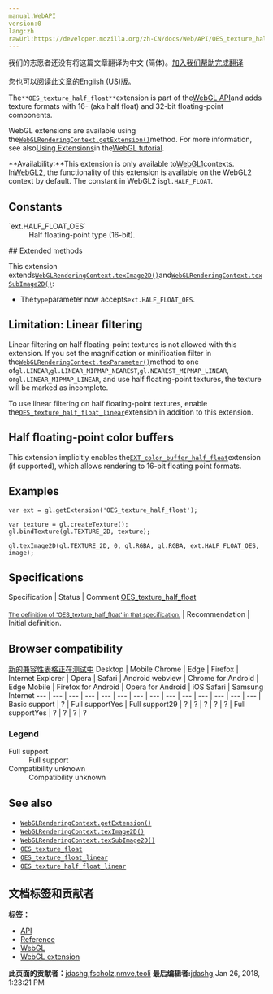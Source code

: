 ```yaml
---
manual:WebAPI
version:0
lang:zh
rawUrl:https://developer.mozilla.org/zh-CN/docs/Web/API/OES_texture_half_float
---
```




<bdi>我们的志愿者还没有将这篇文章翻译为<bdi>中文 (简体)</bdi>。[加入我们帮助完成翻译](%15752 "")<br></br>您也可以阅读此文章的[English (US)](%9940 "")版。</bdi>






The`**OES_texture_half_float**`extension is part of the[WebGL API](%9901 "")and adds texture formats with 16- (aka half float) and 32-bit floating-point components.



WebGL extensions are available using the[`WebGLRenderingContext.getExtension()`](%9902 "The WebGLRenderingContext.getExtension() method enables a WebGL extension.")method. For more information, see also[Using Extensions](%9903 "")in the[WebGL tutorial](%9904 "").



**Availability:**This extension is only available to[WebGL1](%9905 "This example demonstrates how to detect a WebGL rendering context and reports the result to the user.")contexts. In[WebGL2](%9906 "The WebGL2RenderingContext interface provides the OpenGL ES 3.0 rendering context for the drawing surface of an HTML <canvas> element."), the functionality of this extension is available on the WebGL2 context by default. The constant in WebGL2 is`gl.HALF_FLOAT`.



## Constants<a name="Constants"></a>
<dl><dt>`ext.HALF_FLOAT_OES`</dt><dd>Half floating-point type (16-bit).</dd></dl>
## Extended methods<a name="Extended_methods"></a>


This extension extends[`WebGLRenderingContext.texImage2D()`](%10058 "The WebGLRenderingContext.texImage2D() method of the WebGL API specifies a two-dimensional texture image.")and[`WebGLRenderingContext.texSubImage2D()`](%10059 "The WebGLRenderingContext.texSubImage2D() method of the WebGL API specifies a sub-rectangle of the current texture."):


* The`type`parameter now accepts`ext.HALF_FLOAT_OES`.

## Limitation: Linear filtering<a name="Limitation_Linear_filtering"></a>


Linear filtering on half floating-point textures is not allowed with this extension. If you set the magnification or minification filter in the[`WebGLRenderingContext.texParameter()`](%15744 "The WebGLRenderingContext.texParameter[fi]() methods of the WebGL API set texture parameters.")method to one of`gl.LINEAR`,`gl.LINEAR_MIPMAP_NEAREST`,`gl.NEAREST_MIPMAP_LINEAR`, or`gl.LINEAR_MIPMAP_LINEAR`, and use half floating-point textures, the texture will be marked as incomplete.



To use linear filtering on half floating-point textures, enable the[`OES_texture_half_float_linear`](%15747 "The OES_texture_half_float_linear extension is part of the WebGL API and allows linear filtering with half floating-point pixel types for textures.")extension in addition to this extension.


## Half floating-point color buffers<a name="Half_floating-point_color_buffers"></a>


This extension implicitly enables the[`EXT_color_buffer_half_float`](%9921 "The EXT_color_buffer_half_float extension is part of the WebGL API and adds the ability to render to 16-bit floating-point color buffers.")extension (if supported), which allows rendering to 16-bit floating point formats.


## Examples<a name="Examples"></a>

```
var ext = gl.getExtension('OES_texture_half_float');

var texture = gl.createTexture();
gl.bindTexture(gl.TEXTURE_2D, texture);

gl.texImage2D(gl.TEXTURE_2D, 0, gl.RGBA, gl.RGBA, ext.HALF_FLOAT_OES, image);
```

## Specifications<a name="Specifications"></a>
Specification | Status | Comment 
[OES_texture_half_float<br></br><small>The definition of &#39;OES_texture_half_float&#39; in that specification.</small>](%15753 "") | Recommendation | Initial definition. 


## Browser compatibility<a name="Browser_compatibility"></a>
[新的兼容性表格正在测试中<i></i>](%3360 "")
<abbr>Desktop<i></i></abbr> | <abbr>Mobile<i></i></abbr> 
<abbr>Chrome<i></i></abbr> | <abbr>Edge<i></i></abbr> | <abbr>Firefox<i></i></abbr> | <abbr>Internet Explorer<i></i></abbr> | <abbr>Opera<i></i></abbr> | <abbr>Safari<i></i></abbr> | <abbr>Android webview<i></i></abbr> | <abbr>Chrome for Android<i></i></abbr> | <abbr>Edge Mobile<i></i></abbr> | <abbr>Firefox for Android<i></i></abbr> | <abbr>Opera for Android<i></i></abbr> | <abbr>iOS Safari<i></i></abbr> | <abbr>Samsung Internet<i></i></abbr> 
 ---  |  ---  |  ---  |  ---  |  ---  |  ---  |  ---  |  ---  |  ---  |  ---  |  ---  |  ---  |  ---  |  ---  | 
Basic support | <abbr>?</abbr> | <abbr>Full support</abbr>Yes | <abbr>Full support</abbr>29 | <abbr>?</abbr> | <abbr>?</abbr> | <abbr>?</abbr> | <abbr>?</abbr> | <abbr>?</abbr> | <abbr>Full support</abbr>Yes | <abbr>?</abbr> | <abbr>?</abbr> | <abbr>?</abbr> | <abbr>?</abbr> 


### Legend<a name="Legend"></a>
<dl><dt><abbr>Full support</abbr></dt><dd>Full support</dd><dt><abbr>Compatibility unknown</abbr></dt><dd>Compatibility unknown</dd></dl>

## See also<a name="See_also"></a>

* [`WebGLRenderingContext.getExtension()`](%9902 "The WebGLRenderingContext.getExtension() method enables a WebGL extension.")
* [`WebGLRenderingContext.texImage2D()`](%10058 "The WebGLRenderingContext.texImage2D() method of the WebGL API specifies a two-dimensional texture image.")
* [`WebGLRenderingContext.texSubImage2D()`](%10059 "The WebGLRenderingContext.texSubImage2D() method of the WebGL API specifies a sub-rectangle of the current texture.")
* [`OES_texture_float`](%15743 "The OES_texture_float extension is part of the WebGL API and exposes floating-point pixel types for textures.")
* [`OES_texture_float_linear`](%15745 "The OES_texture_float_linear extension is part of the WebGL API and allows linear filtering with floating-point pixel types for textures.")
* [`OES_texture_half_float_linear`](%15747 "The OES_texture_half_float_linear extension is part of the WebGL API and allows linear filtering with half floating-point pixel types for textures.")



## 文档标签和贡献者
**标签：**
* [API](%50 "")
* [Reference](%3381 "")
* [WebGL](%52 "")
* [WebGL extension](%9914 "")

**此页面的贡献者：**[jdashg](%15748 ""),[fscholz](%60 ""),[nmve](%4863 ""),[teoli](%160 "")
**最后编辑者:**[jdashg](%15748 ""),<time>Jan 26, 2018, 1:23:21 PM</time>


